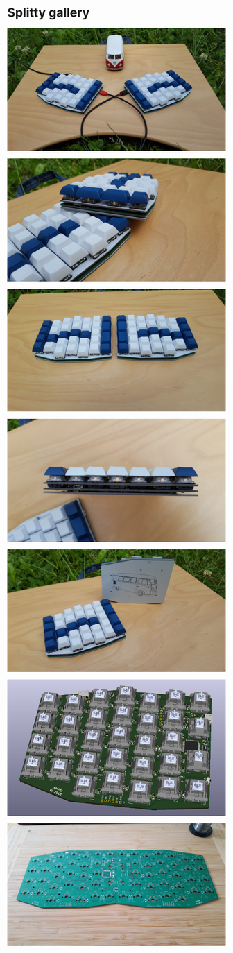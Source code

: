 Splitty gallery
===============

![Splitty for scale](img/splitty_for_scale.jpg)

![Stack view](img/stack_view.jpg)

![Side by side](img/side_by_side.jpg)

![Side view](img/side_view.jpg)

![Bottom view](img/bottom_view.jpg)

![PCB render](img/splitty.png)

![PCB side by side](img/build/01_pcb_side_by_side.jpg)
